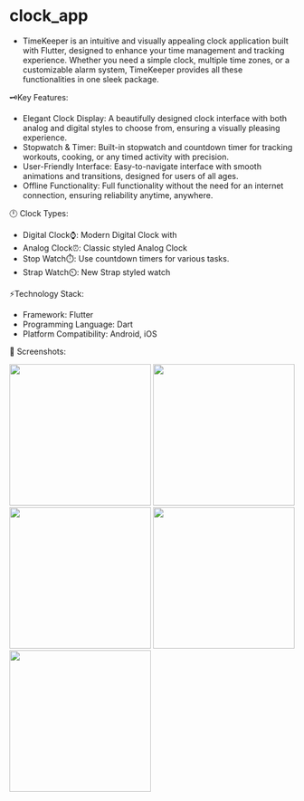 # clock_app
- TimeKeeper is an intuitive and visually appealing clock application built with Flutter, designed to enhance your time management and tracking experience. Whether you need a simple clock, multiple time zones, or a customizable alarm system, TimeKeeper provides all these functionalities in one sleek package.


🗝️Key Features:


- Elegant Clock Display: A beautifully designed clock interface with both analog and digital styles to choose from, ensuring a visually pleasing experience.
- Stopwatch & Timer: Built-in stopwatch and countdown timer for tracking workouts, cooking, or any timed activity with precision.
- User-Friendly Interface: Easy-to-navigate interface with smooth animations and transitions, designed for users of all ages.
- Offline Functionality: Full functionality without the need for an internet connection, ensuring reliability anytime, anywhere.

🕛 Clock Types:

- Digital Clock⌚: Modern Digital Clock with
- Analog Clock⏰: Classic styled Analog Clock
- Stop Watch⏱️: Use countdown timers for various tasks.
- Strap Watch⏲️: New Strap styled watch

⚡Technology Stack:

- Framework: Flutter
- Programming Language: Dart
- Platform Compatibility: Android, iOS

📸 Screenshots:

   <img src ="https://github.com/prachimanani01/Clock_App/assets/144036679/6e9032ec-7cf6-4ce8-8c70-e29357eb1f79" width=250px>
   <img src ="https://github.com/prachimanani01/Clock_App/assets/144036679/7963c081-7974-46ad-b02c-5d1a04c2869d" width=250px>
   <img src ="https://github.com/prachimanani01/Clock_App/assets/144036679/cd7c7d74-3cb6-44bf-98e7-6096bbd59187" width=250px>
   <img src ="https://github.com/prachimanani01/Clock_App/assets/144036679/7d57100e-d213-4e18-8340-e197bae1cc85" width=250px>
   <img src ="https://github.com/prachimanani01/Clock_App/assets/144036679/bb61bfcf-e309-4ff7-a605-353b9d46a191" width=250px>
    
    






